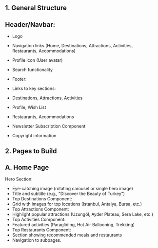 ## 1. General Structure
## Header/Navbar:

- Logo
- Navigation links (Home, Destinations, Attractions, Activities, Restaurants, Accommodations)
- Profile icon (User avatar)
- Search functionality

- Footer:

- Links to key sections:
- Destinations, Attractions, Activities
- Profile, Wish List
- Restaurants, Accommodations
- Newsletter Subscription Component
- Copyright information


## 2. Pages to Build
## A. Home Page

Hero Section:

- Eye-catching image (rotating carousel or single hero image)
- Title and subtitle (e.g., "Discover the Beauty of Turkey")
- Top Destinations Component:
- Grid with images for top locations (Istanbul, Antalya, Bursa, etc.)
- Top Attractions Component:
- Highlight popular attractions (Uzungöl, Ayder Plateau, Sera Lake, etc.)
- Top Activities Component:
- Featured activities (Paragliding, Hot Air Ballooning, Trekking)
- Top Restaurants Component:
- Section showing recommended meals and restaurants
- Navigation to subpages.

